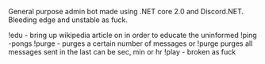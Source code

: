 General purpose admin bot made using .NET core 2.0 and Discord.NET. Bleeding edge and unstable as fuck.

!edu <query> - bring up wikipedia article on <query> in order to educate the uninformed
!ping -pongs
!purge <number> - purges a certain number of messages or
!purge <time> <multiplier> purges all messages sent in the last <time> <multiplier> can be sec, min or hr
!play - broken as fuck
